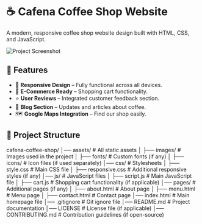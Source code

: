 # ☕ Cafena Coffee Shop Website

A modern, responsive coffee shop website design built with HTML, CSS, and JavaScript.

![Project Screenshot](images/screenshot.png)

## 🚀 Features
- 🍵 **Responsive Design** – Fully functional across all devices.
- 🛒 **E-Commerce Ready** – Shopping cart functionality.
- ⭐ **User Reviews** – Integrated customer feedback section.
- 📖 **Blog Section** – Updates and articles about coffee.
- 🗺️ **Google Maps Integration** – Find our shop easily.

## 📂 Project Structure
cafena-coffee-shop/
│── assets/                   # All static assets
│   ├── images/               # Images used in the project
│   ├── fonts/                # Custom fonts (if any)
│   ├── icons/                # Icon files (if used separately)
│── css/                      # Stylesheets
│   ├── style.css             # Main CSS file
│   ├── responsive.css        # Additional responsive styles (if any)
│── js/                       # JavaScript files
│   ├── script.js             # Main JavaScript file
│   ├── cart.js               # Shopping cart functionality (if applicable)
│── pages/                    # Additional pages (if any)
│   ├── about.html            # About page
│   ├── menu.html             # Menu page
│   ├── contact.html          # Contact page
│── index.html                # Main homepage file
│── .gitignore                # Git ignore file
│── README.md                 # Project documentation
│── LICENSE                   # License file (if applicable)
│── CONTRIBUTING.md           # Contribution guidelines (if open-source)
